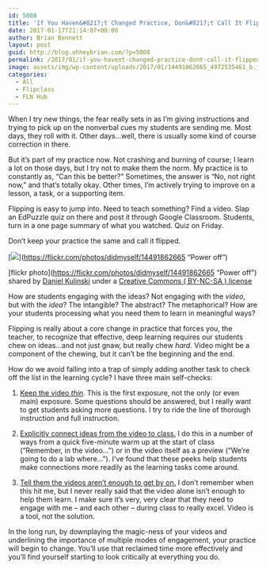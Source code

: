 ```yaml
---
id: 5008
title: 'If You Haven&#8217;t Changed Practice, Don&#8217;t Call It Flipped'
date: 2017-01-17T21:14:07+00:00
author: Brian Bennett
layout: post
guid: http://blog.ohheybrian.com/?p=5008
permalink: /2017/01/if-you-havent-changed-practice-dont-call-it-flipped/
image: assets/img/wp-content/uploads/2017/01/14491862665_4972535461_b.jpg
categories:
  - All
  - Flipclass
  - FLN Hub
---
```

When I try new things, the fear really sets in as I&#8217;m giving instructions and trying to pick up on the nonverbal cues my students are sending me. Most days, they roll with it. Other days&#8230;well, there is usually some kind of course correction in there.

But it&#8217;s part of my practice now. Not crashing and burning of course; I learn a lot on those days, but I try not to make them the norm. My practice is to constantly as, &#8220;Can this be better?&#8221; Sometimes, the answer is &#8220;No, not right now,&#8221; and that&#8217;s totally okay. Other times, I&#8217;m actively trying to improve on a lesson, a task, or a supporting item.

Flipping is easy to jump into. Need to teach something? Find a video. Slap an EdPuzzle quiz on there and post it through Google Classroom. Students, turn in a one page summary of what you watched. Quiz on Friday.

Don&#8217;t keep your practice the same and call it flipped.

[![](https://farm6.static.flickr.com/5474/14491862665_4972535461_z.jpg)](https://flickr.com/photos/didmyself/14491862665 &#8220;Power off&#8221;)

[flickr photo](https://flickr.com/photos/didmyself/14491862665 &#8220;Power off&#8221;) shared by [Daniel Kulinski](https://flickr.com/people/didmyself) under a [Creative Commons ( BY-NC-SA ) license](https://creativecommons.org/licenses/by-nc-sa/2.0/)

How are students engaging with the ideas? Not engaging with the _video_, but with the _idea_? The intangible? The abstract? The metaphorical? How are your students processing what you need them to learn in meaningful ways?

Flipping is really about a core change in practice that forces you, the teacher, to recognize that effective, deep learning requires our students chew on ideas&#8230;and not just gnaw, but really chew _hard_. Video might be a component of the chewing, but it can&#8217;t be the beginning and the end.

How do we avoid falling into a trap of simply adding another task to check off the list in the learning cycle? I have three main self-checks:

1. <u>Keep the video _thin_</u>. This is the first exposure, not the only (or even main) exposure. Some questions should be answered, but I really want to get students asking more questions. I try to ride the line of thorough instruction and full instruction.

2. <u>Explicitly connect ideas from the video to class.</u> I do this in a number of ways from a quick five-minute warm up at the start of class (&#8220;Remember, in the video&#8230;&#8221;) or in the video itself as a preview (&#8220;We&#8217;re going to do a lab where&#8230;&#8221;). I&#8217;ve found that these peeks help students make connections more readily as the learning tasks come around.

3. <u>Tell them the videos aren&#8217;t enough to get by on.</u> I don&#8217;t remember when this hit me, but I never really said that the video alone isn&#8217;t enough to help them learn. I make sure it&#8217;s very, very clear that they need to engage with me &#8211; and each other &#8211; during class to really excel. Video is a tool, not the solution.

In the long run, by downplaying the magic-ness of your videos and underlining the importance of multiple modes of engagement, your practice will begin to change. You&#8217;ll use that reclaimed time more effectively and you&#8217;ll find yourself starting to look critically at everything you do.
